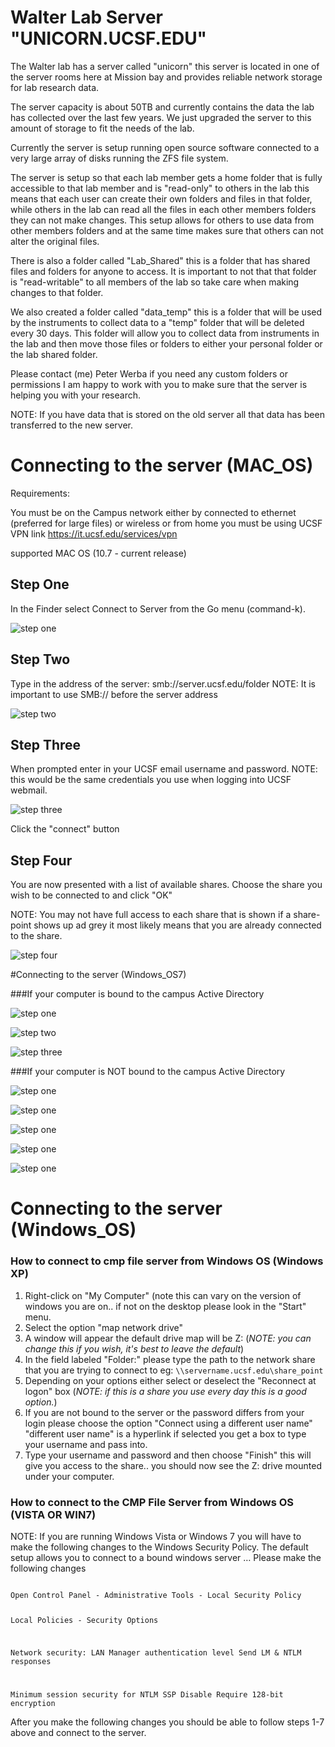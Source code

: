 # Walter Lab Server "UNICORN.UCSF.EDU"

The Walter lab has a server called "unicorn" this server is located in one of the server rooms here at Mission bay and provides reliable network storage for lab research data.

The server capacity is about 50TB and currently contains the data the lab has collected over the last few years. We just upgraded the server to this amount of storage to fit the needs of the lab.

Currently the server is setup running open source software connected to a very large array of disks running the ZFS file system.

The server is setup so that each lab member gets a home folder that is fully accessible to that lab member and is "read-only" to others in the lab this means that each user can create their own folders and files in that folder, while others in the lab can read all the files in each other members folders they can not make changes. This setup allows for others to use data from other members folders and at the same time makes sure that others can not alter the original files.

There is also a folder called "Lab_Shared" this is a folder that has shared files and folders for anyone to access. It is important to not that that folder is "read-writable" to all members of the lab so take care when making changes to that folder.

We also created a folder called "data_temp" this is a folder that will be used by the instruments to collect data to a "temp" folder that will be deleted every 30 days. This folder will allow you to collect data from instruments in the lab and then move those files or folders to either your personal folder or the lab shared folder.

Please contact (me) Peter Werba if you need any custom folders or permissions I am happy to work with you to make sure that the server is helping you with your research.

NOTE: If you have data that is stored on the old server all that data has been transferred to the new server.


# Connecting to the server (MAC_OS)
Requirements:

You must be on the Campus network either by connected to ethernet (preferred for large files) or wireless
or from home you must be using UCSF VPN link <https://it.ucsf.edu/services/vpn>

supported MAC OS (10.7 - current release)

## Step One
In the Finder select Connect to Server from the Go menu (command-k).

![step one](img/server_step1.png)

## Step Two

Type in the address of the server:  smb://server.ucsf.edu/folder
NOTE: It is important to use SMB:// before the server address

![step two](img/server_step2.png)

## Step Three

When prompted enter in your UCSF email username and password.
NOTE: this would be the same credentials you use when logging into UCSF webmail.

![step three](img/server_step3.png)

Click the "connect" button

## Step Four

You are now presented with a list of available shares. Choose the share you wish to be connected to and click "OK"

NOTE: You may not have full access to each share that is shown if a share-point shows up ad grey it most likely means that you are already connected to the share.

![step four](img/server_step4.png)

#Connecting to the server (Windows_OS7)

###If your computer is bound to the campus Active Directory

![step one](img/ad_win_step1.png)

![step two](img/ad_win_step2.png)

![step three](img/ad_win_step3.png)

###If your computer is NOT bound to the campus Active Directory

![step one](img/wo_ad_win_step1.png)

![step one](img/wo_ad_win_step2.png)

![step one](img/wo_ad_win_step3.png)

![step one](img/wo_ad_win_step4.png)

![step one](img/wo_ad_win_step5.png)

# Connecting to the server (Windows_OS)
### How to connect to cmp file server from Windows OS (Windows XP)

1. Right-click on "My Computer" (note this can vary on the version of windows you are on.. if not on the desktop please look in the "Start" menu.
2. Select the option "map network drive"
3. A window will appear the default drive map will be Z: (*NOTE: you can change this if you wish, it's best to leave the default*)
4. In the field labeled "Folder:" please type the path to the network share that you are trying to connect to eg: `\\servername.ucsf.edu\share_point`
5. Depending on your options either select or deselect the "Reconnect at logon" box (*NOTE: if this is a share you use every day this is a good option.*)
6. If you are not bound to the server or the password differs from your login please choose the option "Connect using a different user name" "different user name" is a hyperlink if selected you get a box to type your username and pass into.
7. Type your username and password and then choose "Finish" this will give you access to the share.. you should now see the Z: drive mounted under your computer.



### How to connect to the CMP File Server from Windows OS (VISTA OR WIN7)

NOTE: If you are running Windows Vista or Windows 7 you will have to make the following changes to the Windows Security Policy. The default setup allows you to connect to a bound windows server … Please make the following changes

<code>
Open Control Panel - Administrative Tools - Local Security Policy

Local Policies - Security Options

Network security: LAN Manager authentication level
Send LM &amp; NTLM responses

Minimum session security for NTLM SSP
Disable Require 128-bit encryption
</code>

After you make the following changes you should be able to follow steps 1-7 above and connect to the server.
